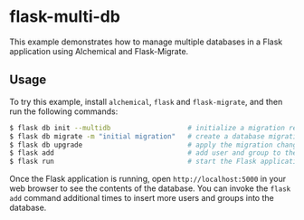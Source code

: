 # flask-multi-db

This example demonstrates how to manage multiple databases in a Flask
application using Alchemical and Flask-Migrate.

## Usage

To try this example, install `alchemical`, `flask` and `flask-migrate`, and
then run the following commands:

```bash
$ flask db init --multidb                   # initialize a migration repository
$ flask db migrate -m "initial migration"   # create a database migration
$ flask db upgrade                          # apply the migration changes
$ flask add                                 # add user and group to the db
$ flask run                                 # start the Flask application
```

Once the Flask application is running, open `http://localhost:5000` in your
web browser to see the contents of the database. You can invoke the `flask add`
command additional times to insert more users and groups into the database.
